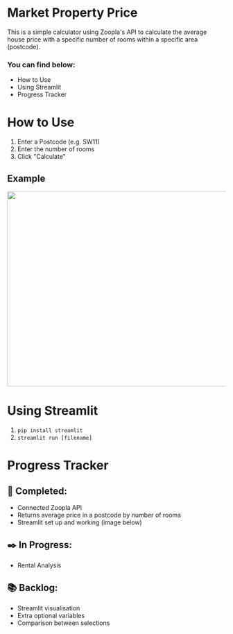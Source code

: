 # Market Property Price

This is a simple calculator using Zoopla's API to calculate the average house price with a specific number of rooms within a specific area (postcode).

### You can find below:
* How to Use
* Using Streamlit
* Progress Tracker

# How to Use
1. Enter a Postcode (e.g. SW11)
2. Enter the number of rooms 
3. Click "Calculate"

## Example
<img src="https://user-images.githubusercontent.com/41843104/112622815-77cf3580-8e23-11eb-9e87-5f4dbc54fe25.png" width="685" height="450">

# Using Streamlit
1.  ```pip install streamlit```
2.  ```streamlit run [filename]```


# Progress Tracker

## :checkered_flag: Completed:
* Connected Zoopla API
* Returns average price in a postcode by number of rooms
* Streamlit set up and working (image below)

## :black_nib: In Progress:
* Rental Analysis

## :books: Backlog:
* Streamlit visualisation
* Extra optional variables
* Comparison between selections

